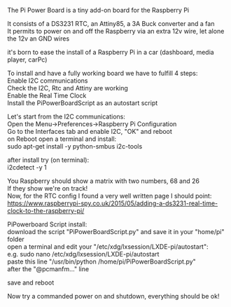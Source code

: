 The Pi Power Board is a tiny add-on board for the Raspberry Pi  

It consists of a DS3231 RTC, an Attiny85, a 3A Buck converter and a fan  
It permits to power on and off the Raspberry via an extra 12v wire, let alone the 12v an GND wires  

it's born to ease the install of a Raspberry Pi in a car (dashboard, media player, carPc)  

To install and have a fully working board we have to fulfill 4 steps:  
Enable I2C communications  
Check the I2C, Rtc and Attiny are working  
Enable the Real Time Clock  
Install the PiPowerBoardScript as an autostart script  

Let's start from the I2C communications:  
Open the Menu->Preferences->Raspberry Pi Configuration  
Go to the Interfaces tab and enable I2C, "OK" and reboot  
on Reboot open a terminal and install:  
sudo apt-get install -y python-smbus i2c-tools

after install try (on terminal):  
i2cdetect -y 1

You Raspberry should show a matrix with two numbers, 68 and 26  
If they show we're on track!  
Now, for the RTC config I found a very well written page I should point:  
https://www.raspberrypi-spy.co.uk/2015/05/adding-a-ds3231-real-time-clock-to-the-raspberry-pi/


PiPowerboard Script install:  
download the script "PiPowerBoardScript.py" and save it in your "home/pi" folder  
open a terminal and edit your "/etc/xdg/lxsession/LXDE-pi/autostart":  
e.g. sudo nano /etc/xdg/lxsession/LXDE-pi/autostart  
paste this line "/usr/bin/python /home/pi/PiPowerBoardScript.py"  
after the "@pcmanfm..." line  

save and reboot

Now try a commanded power on and shutdown, everything should be ok!
